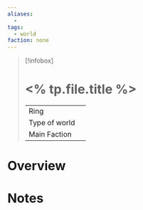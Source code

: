 ```yaml
---
aliases:
  -
tags:
  - world
faction: none
---
```

> [!infobox] 
> # <% tp.file.title %>
> | | |
> | ---- | ---- |
> | Ring | |
> | Type of world | |
> | Main Faction | |


# Overview


# Notes